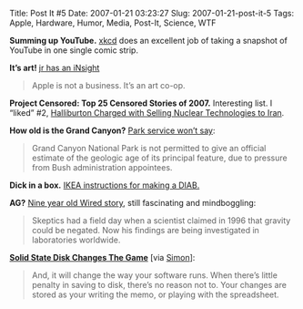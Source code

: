 Title: Post It #5
Date: 2007-01-21 03:23:27
Slug: 2007-01-21-post-it-5
Tags: Apple, Hardware, Humor, Media, Post-It, Science, WTF


**Summing up YouTube.** [xkcd][1] does an excellent job of taking a snapshot of YouTube in one single comic strip.

**It’s art!** [jr has an iNsight][2]

> Apple is not a business. It’s an art co-op.

**Project Censored: Top 25 Censored Stories of 2007.** Interesting list. I “liked” #2, [Halliburton Charged with Selling Nuclear Technologies to Iran][3].

**How old is the Grand Canyon?** [Park service won’t say][4]:

> Grand Canyon National Park is not permitted to give an official estimate of
the geologic age of its principal feature, due to pressure from Bush
administration appointees.

**Dick in a box.** [IKEA instructions for making a DIAB.][5]

**AG?** [Nine year old Wired story][6], still fascinating and mindboggling:

> Skeptics had a field day when a scientist claimed in 1996 that gravity could
be negated. Now his findings are being investigated in laboratories worldwide.

[**Solid State Disk Changes The Game**][7] [via [Simon][8]]:

> And, it will change the way your software runs. When there’s little penalty
in saving to disk, there’s no reason not to. Your changes are stored as your
writing the memo, or playing with the spreadsheet.

   [1]: http://xkcd.com/c202.html
   [2]: http://blog.unitedheroes.net/archives/p/2408/insight/
   [3]: http://www.projectcensored.org/censored_2007/index.htm#18
   [4]: http://www.peer.org/news/news_id.php?row_id=801
   [5]: http://www.kottke.org/06/12/ikea-dick-in-the-box
   [6]: http://www.wired.com/wired/archive/6.03/antigravity.html
   [7]: http://blog.labnotes.org/2007/01/12/solid-state-disk-change-the-game/
   [8]: http://simonwillison.net/2007/Jan/13/labnotes/
